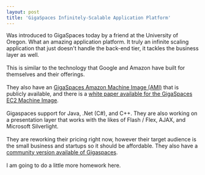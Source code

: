 ```yaml
---
layout: post
title: 'GigaSpaces Infinitely-Scalable Application Platform'
---
```

Was introduced to GigaSpaces today by a friend at the University of Oregon.  What an amazing application platform.  It truly an infinite scaling application that just doesn't handle the back-end tier, it tackles the business layer as well.<br /><br />This is similar to the technology that Google and Amazon have built for themselves and their offerings. <br /><br />They also have an <a href="http://www.gigaspaces.com/ec2/">GigaSpaces Amazon Machine Image (AMI)</a> that is publicly available, and there is a <a href="http://www.gigaspaces.com/ec2/">white paper available for the GigaSpaces EC2 Machine Image</a>.<br /><br />Gigaspaces support for Java, .Net (C#), and C++.  They are also working on a presentation layer that works with the likes of Flash / Flex, AJAX, and Microsoft Silverlight.<br /><br />They are reworking their pricing right now, however their target audience is the small business and startups so it should be affordable.  They also have a <a href="http://www.gigaspaces.com/os_downloads.html#g">community version available of Gigaspaces</a>.<br /><br />I am going to do a little more homework here.